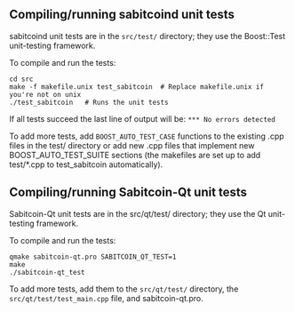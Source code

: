 Compiling/running sabitcoind unit tests
------------------------------------

sabitcoind unit tests are in the `src/test/` directory; they
use the Boost::Test unit-testing framework.

To compile and run the tests:

	cd src
	make -f makefile.unix test_sabitcoin  # Replace makefile.unix if you're not on unix
	./test_sabitcoin   # Runs the unit tests

If all tests succeed the last line of output will be:
`*** No errors detected`

To add more tests, add `BOOST_AUTO_TEST_CASE` functions to the existing
.cpp files in the test/ directory or add new .cpp files that
implement new BOOST_AUTO_TEST_SUITE sections (the makefiles are
set up to add test/*.cpp to test_sabitcoin automatically).


Compiling/running Sabitcoin-Qt unit tests
---------------------------------------

Sabitcoin-Qt unit tests are in the src/qt/test/ directory; they
use the Qt unit-testing framework.

To compile and run the tests:

	qmake sabitcoin-qt.pro SABITCOIN_QT_TEST=1
	make
	./sabitcoin-qt_test

To add more tests, add them to the `src/qt/test/` directory,
the `src/qt/test/test_main.cpp` file, and sabitcoin-qt.pro.
